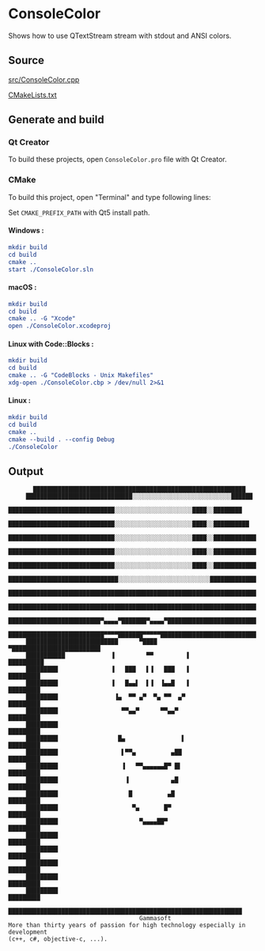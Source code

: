 # ConsoleColor

Shows how to use QTextStream stream with stdout and ANSI colors.

## Source

[src/ConsoleColor.cpp](src/ConsoleColor.cpp)

[CMakeLists.txt](CMakeLists.txt)


## Generate and build

### Qt Creator

To build these projects, open `ConsoleColor.pro` file with Qt Creator.

### CMake

To build this project, open "Terminal" and type following lines:

Set `CMAKE_PREFIX_PATH` with Qt5 install path.

#### Windows :

``` cmake
mkdir build
cd build
cmake ..
start ./ConsoleColor.sln
```

#### macOS :

``` cmake
mkdir build
cd build
cmake .. -G "Xcode"
open ./ConsoleColor.xcodeproj
```

#### Linux with Code::Blocks :

``` cmake
mkdir build
cd build
cmake .. -G "CodeBlocks - Unix Makefiles"
xdg-open ./ConsoleColor.cbp > /dev/null 2>&1
```

#### Linux :

``` cmake
mkdir build
cd build
cmake .. 
cmake --build . --config Debug
./ConsoleColor
```

## Output

```
       ████████████████████████████████████████████████████████████
     ██████████████████████████████░░░░░░░░░░░░░░░░░░░░░░░░░░░░██████
     ██████████████████████████████░░░░░░░░░░░░░░░░░░░░░░████░░████████
     ██████████████████████████████░░░░░░░░░░░░░░░░░░░░░░████░░██████████
     ██████████████████████████████░░░░░░░░░░░░░░░░░░░░░░████░░████████████
     ██████████████████████████████░░░░░░░░░░░░░░░░░░░░░░████░░████████████
     ██████████████████████████████░░░░░░░░░░░░░░░░░░░░░░████░░████████████
     ███████████████████████████████░░░░░░░░░░░░░░░░░░░░░░░░░░█████████████
     ██████████████████████████████████████████████████████████████████████
     ██████████████████████████████████████████████████████████████████████
     ██████████████████████████▀▄▄▄▄▀███████▀▄▄▄▄▀█████████████████████████
     ███████████████████████████▀▀▀▀███████▀▀▀▀▀███████████████████████████
     ██████████████████████████      ▀████       ▀█████████████████████████
     ███████████             ▐         ▀▀         ▐              ██████████
     █████████               ▐   ███   ▌▐   ███   ▐               █████████
     █████████               ▐   █▄▄▌  ▌▐  ▐▄▄█   ▐               █████████
     █████████                ▐▄  ▀▀ ▄▀  ▀▄ ▀▀  ▄▀                █████████
     █████████                  ▀▀▄▄▀      ▀▀▄▄▀                  █████████
     █████████                                                    █████████
     █████████                 █▄                ▌                █████████
     █████████                  ▌▀▀▄          ▄██                 █████████
     █████████                  ▐   ▀▀▄▄▄▄▄▄█▀ █▌                 █████████
     █████████                   ▐            ▄█                  █████████
     █████████                    █          ▄█                   █████████
     █████████                     ▀▄       █▀                    █████████
     █████████                       ▀▄▄▄▄██▀                     █████████
     █████████                                                    █████████
     █████████                                                    █████████
     █████████                                                    █████████
     █████████                                                    █████████
     █████████                                                    █████████
       ██████████████████████████████████████████████████████████████████
                                     Gammasoft
More than thirty years of passion for high technology especially in development
(c++, c#, objective-c, ...).
```

